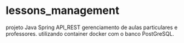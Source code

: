 # lessons_management
projeto Java Spring API_REST gerenciamento de aulas particulares e professores. utilizando container docker com o banco PostGreSQL.


